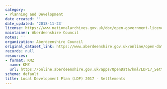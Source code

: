 ```yaml
---
category:
- Planning and Development
date_created: ''
date_updated: '2018-11-23'
license: https://www.nationalarchives.gov.uk/doc/open-government-licence/version/3/
maintainer: Aberdeenshire Council
notes: ''
organization: Aberdeenshire Council
original_dataset_link: https://www.aberdeenshire.gov.uk/online/open-data/
records: null
resources:
- format: KMZ
  name: KMZ
  url: https://online.aberdeenshire.gov.uk/apps/OpenData/kml/LDP17_Settlements.kmz
schema: default
title: Local Development Plan (LDP) 2017 - Settlements
---
```

